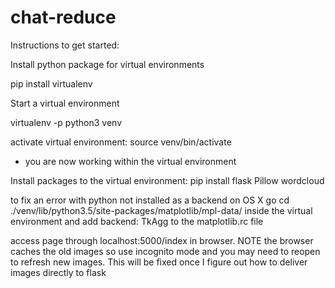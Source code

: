 # chat-reduce

Instructions to get started:

Install python package for virtual environments

pip install virtualenv

Start a virtual environment

virtualenv -p python3 venv

activate virtual environment:
source venv/bin/activate

- you are now working within the virtual environment

Install packages to the virtual environment:
pip install flask Pillow wordcloud

to fix an error with python not installed as a backend on OS X go cd ./venv/lib/python3.5/site-packages/matplotlib/mpl-data/ inside the virtual environment and add backend: TkAgg to the matplotlib.rc file

access page through localhost:5000/index in browser. NOTE the browser caches the old images so use incognito mode and you may need to reopen to refresh new images. This will be fixed once I figure out how to deliver images directly to flask
